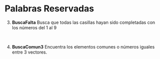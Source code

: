 # Palabras Reservadas

3. **BuscaFalta** 
Busca que todas las casillas hayan sido completadas con los números del 1 al 9
</br>

4. **BuscaComun3**
Encuentra los elementos comunes o números iguales  entre 3 vectores.
